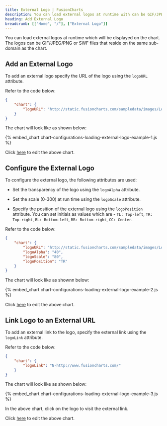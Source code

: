 ```yaml
---
title: External Logo | FusionCharts
description: You can load external logos at runtime with can be GIF/JPEG/PNG or SWF files. This section talks about configuring and linking the logo to an external URL
heading: Add External Logo
breadcrumb: [["Home", "/"], ["External Logo"]]
---
```


You can load external logos at runtime which will be displayed on the chart. The logos can be GIF/JPEG/PNG or SWF files that reside on the same sub-domain as the chart.

## Add an External Logo

To add an external logo specify the URL of the logo using the `logoURL` attribute. 

Refer to the code below:

```json
{
    "chart": {
        "logoURL": "http://static.fusioncharts.com/sampledata/images/Logo-HM-72x72.png"
    }
}
```

The chart will look like as shown below:

{% embed_chart chart-configurations-loading-external-logo-example-1.js %}

Click [here](http://jsfiddle.net/fusioncharts/xwmrw80q/ "@@open-newtab") to edit the above chart.

## Configure the External Logo

To configure the external logo, the following attributes are used:

* Set the transparency of the logo using the `logoAlpha` attribute. 

* Set the scale (0-300) at run time using the `logoScale` attribute.

*  Specify the position of the external logo using the `logoPosition` attribute. You can set initials as values which are - `TL: Top-left`, `TR: Top-right`, `BL: Bottom-left`, `BR: Bottom-right`, `CC: Center`.

Refer to the code below:

```json
{
    "chart": {
        "logoURL": "http://static.fusioncharts.com/sampledata/images/Logo-HM-72x72.png",
        "logoAlpha": "40",
        "logoScale": "80",
        "logoPosition": "TR"
    }
}
```

The chart will look like as shownn below:

{% embed_chart chart-configurations-loading-external-logo-example-2.js %}

Click [here](http://jsfiddle.net/fusioncharts/za1a6xer/ "@@open-newtab") to edit the above chart.

## Link Logo to an External URL

To add an external link to the logo, specify the external link using the `logoLink` attribute. 

Refer to the code below:

```json
{
    "chart": {
        "logoLink": "N-http://www.fusioncharts.com/"
    }
}
```

The chart will look like as shown below:

{% embed_chart chart-configurations-loading-external-logo-example-3.js %}

In the above chart, click on the logo to visit the external link.

Click [here](http://jsfiddle.net/fusioncharts/s0shLfau/ "@@open-newtab") to edit the above chart.